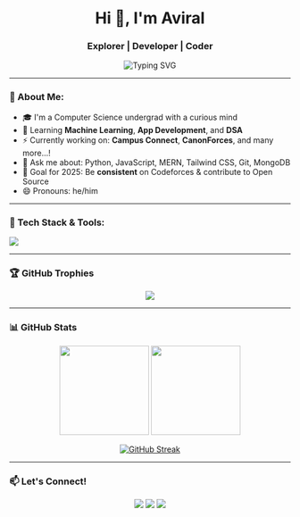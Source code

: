 <h1 align="center">Hi 👋, I'm Aviral</h1>
<h3 align="center">Explorer | Developer | Coder</h3>

<p align="center">
  <img src="https://readme-typing-svg.herokuapp.com?font=Fira+Code&size=20&pause=1000&color=58A6FF&center=true&vCenter=true&width=455&lines=Developer+%7C+OpenSource+%7C+ML+Enthusiast" alt="Typing SVG" />
</p>

---

### 🧠 About Me:
- 🎓 I'm a Computer Science undergrad with a curious mind  
- 🧠 Learning **Machine Learning**, **App Development**, and **DSA**  
- ⚡ Currently working on:  **Campus Connect**, **CanonForces**, and many more...!  
- 💬 Ask me about: Python, JavaScript, MERN, Tailwind CSS, Git, MongoDB  
- 🌱 Goal for 2025: Be **consistent** on Codeforces & contribute to Open Source  
- 😄 Pronouns: he/him  

---

### 🔧 Tech Stack & Tools:
<img src="https://skillicons.dev/icons?i=python,js,react,nodejs,express,mongodb,html,css,tailwind,git,github,vscode,figma" />

---

### 🏆 GitHub Trophies
<p align="center">
  <img src="https://github-profile-trophy.vercel.app/?username=aviralsaxena16&theme=algolia&no-bg=true&no-frame=true&column=6" />
</p>

---

### 📊 GitHub Stats
<p align="center">
  <img src="https://github-readme-stats.vercel.app/api?username=aviralsaxena16&show_icons=true&theme=github_dark&count_private=true" height="160" />
  <img src="https://github-readme-stats.vercel.app/api/top-langs/?username=aviralsaxena16&layout=compact&theme=github_dark" height="160"/>
</p>

<p align="center">
  <a href="https://git.io/streak-stats"><img src="https://streak-stats.demolab.com?user=aviralsaxena16" alt="GitHub Streak" /></a>
</p>

---

### 📫 Let's Connect!

<p align="center">
  <a href="mailto:avirals@iitbhilai.ac.in"><img src="https://img.shields.io/badge/-Email-D14836?style=flat-square&logo=gmail&logoColor=white" /></a>
  <a href="https://www.linkedin.com/in/aviral-saxena-528598320" target="_blank"><img src="https://img.shields.io/badge/-LinkedIn-blue?style=flat-square&logo=linkedin" /></a>
  <a href="https://github.com/aviralsaxena16"><img src="https://img.shields.io/badge/-GitHub-181717?style=flat-square&logo=github" /></a>
</p>
